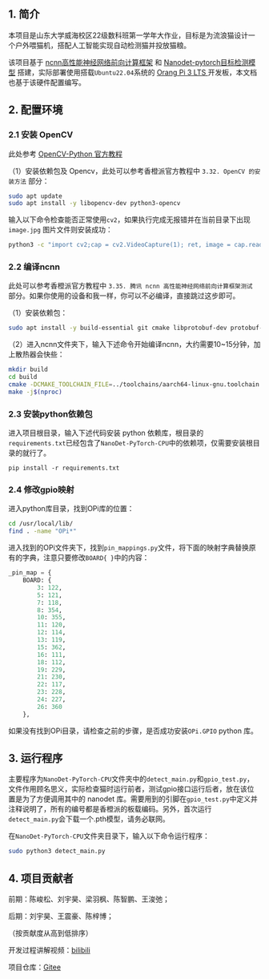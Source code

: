 ## 1. 简介

本项目是山东大学威海校区22级数科班第一学年大作业，目标是为流浪猫设计一个户外喂猫机，搭配人工智能实现自动检测猫并投放猫粮。

该项目基于 [ncnn高性能神经网络前向计算框架](https://github.com/Tencent/ncnn) 和 [Nanodet-pytorch目标检测模型](https://github.com/guo-pu/NanoDet-PyTorch) 搭建，实际部署使用搭载`Ubuntu22.04`系统的 [Orang Pi 3 LTS ](http://www.orangepi.cn/html/hardWare/computerAndMicrocontrollers/details/Orange-Pi-3-LTS.html)开发板，本文档也基于该硬件配置编写。



## 2. 配置环境

### 	2.1 安装 OpenCV

此处参考 [OpenCV-Python 官方教程](https://www.osgeo.cn/opencv-python/ch01-setup/sec04-setup-in-ubuntu.html)

（1）安装依赖包及 Opencv，此处可以参考香橙派官方教程中 `3.32. OpenCV 的安装方法` 部分：

```bash
sudo apt update
sudo apt install -y libopencv-dev python3-opencv
```

输入以下命令检查能否正常使用`cv2`，如果执行完成无报错并在当前目录下出现 `image.jpg` 图片文件则安装成功：

```bash
python3 -c "import cv2;cap = cv2.VideoCapture(1); ret, image = cap.read(); cv2.imwrite('./image.jpg', image)"
```



### 	2.2  编译ncnn

此处可以参考香橙派官方教程中 `3.35. 腾讯 ncnn 高性能神经网络前向计算框架测试` 部分。如果你使用的设备和我一样，你可以不必编译，直接跳过这步即可。

（1）安装依赖包：

```bash
sudo apt install -y build-essential git cmake libprotobuf-dev protobuf-compiler libopencv-dev
```

（2）进入ncnn文件夹下，输入下述命令开始编译ncnn，大约需要10~15分钟，加上散热器会快些：

```bash
mkdir build
cd build
cmake -DCMAKE_TOOLCHAIN_FILE=../toolchains/aarch64-linux-gnu.toolchain.cmake -DNCNN_SIMPLEOCV=ON -DNCNN_BUILD_EXAMPLES=ON ..
make -j$(nproc)
```



### 	2.3 安装python依赖包

进入项目根目录，输入下述代码安装 python 依赖库，根目录的`requirements.txt`已经包含了`NanoDet-PyTorch-CPU`中的依赖项，仅需要安装根目录的就行了。

```
pip install -r requirements.txt
```



### 2.4 修改gpio映射

进入python库目录，找到OPi库的位置：

```bash
cd /usr/local/lib/
find . -name "OPi*"
```

进入找到的OPi文件夹下，找到`pin_mappings.py`文件，将下面的映射字典替换原有的字典，注意只要修改`BOARD{ }`中的内容：

```python
_pin_map = {
    BOARD: {
        3: 122,
        5: 121,
        7: 118,
        8: 354,
        10: 355,
        11: 120,
        12: 114,
        13: 119,
        15: 362,
        16: 111,
        18: 112,
        19: 229,
        21: 230,
        22: 117,
        23: 228,
        24: 227,
        26: 360
    },
```

如果没有找到OPi目录，请检查之前的步骤，是否成功安装`OPi.GPIO` python 库。



## 3. 运行程序

主要程序为`NanoDet-PyTorch-CPU`文件夹中的`detect_main.py`和`gpio_test.py`，文件作用顾名思义，实际检查猫时运行前者，测试gpio接口运行后者，放在该位置是为了方便调用其中的 nanodet 库。需要用到的引脚在`gpio_test.py`中定义并注释说明了，所有的编号都是香橙派的板载编码。另外，首次运行`detect_main.py`会下载一个.pth模型，请务必联网。

在`NanoDet-PyTorch-CPU`文件夹目录下，输入以下命令运行程序：

```bash
sudo python3 detect_main.py
```



## 4. 项目贡献者

前期：陈峻松、刘宇昊、梁羽枫、陈智鹏、王浚弛；

后期：刘宇昊、王震豪、陈梓博；

（按贡献度从高到低排序）

开发过程讲解视频：[bilibili](https://www.bilibili.com/video/BV1NN4y1976b?vd_source=a6aba61751766c888b91980d2f024a86)

项目仓库：[Gitee](https://gitee.com/Yiqian7a/AI-Cat-Feeder.git)
